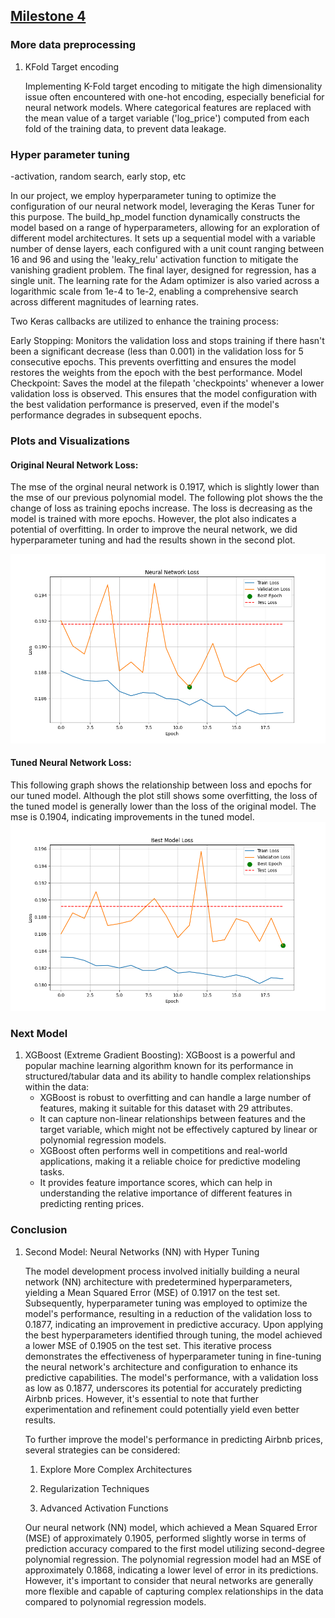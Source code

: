 ## [Milestone 4](Milestone4.ipynb)


### More data preprocessing

1. KFold Target encoding

   Implementing K-Fold target encoding to mitigate the high dimensionality issue often encountered with one-hot encoding, especially beneficial for neural network models. Where categorical features are replaced with the mean value of a target variable ('log_price') computed from each fold of the training data, to prevent data leakage.

### Hyper parameter tuning
-activation, random search, early stop, etc

In our project, we employ hyperparameter tuning to optimize the configuration of our neural network model, leveraging the Keras Tuner for this purpose. The build_hp_model function dynamically constructs the model based on a range of hyperparameters, allowing for an exploration of different model architectures. It sets up a sequential model with a variable number of dense layers, each configured with a unit count ranging between 16 and 96 and using the 'leaky_relu' activation function to mitigate the vanishing gradient problem. The final layer, designed for regression, has a single unit. The learning rate for the Adam optimizer is also varied across a logarithmic scale from 1e-4 to 1e-2, enabling a comprehensive search across different magnitudes of learning rates.

Two Keras callbacks are utilized to enhance the training process:

Early Stopping: Monitors the validation loss and stops training if there hasn't been a significant decrease (less than 0.001) in the validation loss for 5 consecutive epochs. This prevents overfitting and ensures the model restores the weights from the epoch with the best performance.
Model Checkpoint: Saves the model at the filepath 'checkpoints' whenever a lower validation loss is observed. This ensures that the model configuration with the best validation performance is preserved, even if the model's performance degrades in subsequent epochs.


### Plots and Visualizations
#### Original Neural Network Loss: 
The mse of the orginal neural network is 0.1917, which is slightly lower than the mse of our previous polynomial model. 
The following plot shows the the change of loss as training epochs increase. The loss is decreasing as the model is trained with more epochs.
However, the plot also indicates a potential of overfitting. In order to improve the neural network, we did hyperparameter tuning and had the results shown in the second plot. 


![](graphs/Neural%20Network.png) 
#### Tuned Neural Network Loss: 
This following graph shows the relationship between loss and epochs for our tuned model. Although the plot still shows some overfitting, the loss of the tuned model is generally lower than the loss of the original model. The mse is 0.1904, indicating improvements in the tuned model. 
![](graphs/Best%20Model.png)

### Next Model
1.   XGBoost (Extreme Gradient Boosting):
XGBoost is a powerful and popular machine learning algorithm known for its performance in structured/tabular data and its ability to handle complex relationships within the data:
     - XGBoost is robust to overfitting and can handle a large number of features, making it suitable for this dataset with 29 attributes.
     - It can capture non-linear relationships between features and the target variable, which might not be effectively captured by linear or polynomial regression models.
     - XGBoost often performs well in competitions and real-world applications, making it a reliable choice for predictive modeling tasks.
     - It provides feature importance scores, which can help in understanding the relative importance of different features in predicting renting prices.

### Conclusion

1. Second Model: Neural Networks (NN) with Hyper Tuning

   The model development process involved initially building a neural network (NN) architecture with predetermined hyperparameters, yielding a Mean Squared Error (MSE) of 0.1917 on the test set. Subsequently, hyperparameter tuning was employed to optimize the model's performance, resulting in a reduction of the validation loss to 0.1877, indicating an improvement in predictive accuracy. Upon applying the best hyperparameters identified through tuning, the model achieved a lower MSE of 0.1905 on the test set. This iterative process demonstrates the effectiveness of hyperparameter tuning in fine-tuning the neural network's architecture and configuration to enhance its predictive capabilities. The model's performance, with a validation loss as low as 0.1877, underscores its potential for accurately predicting Airbnb prices. However, it's essential to note that further experimentation and refinement could potentially yield even better results. 

   To further improve the model's performance in predicting Airbnb prices, several strategies can be considered:

   1. Explore More Complex Architectures

   2. Regularization Techniques

   3. Advanced Activation Functions

   Our neural network (NN) model, which achieved a Mean Squared Error (MSE) of approximately 0.1905, performed slightly worse in terms of prediction accuracy compared to the first model utilizing second-degree polynomial regression. The polynomial regression model had an MSE of approximately 0.1868, indicating a lower level of error in its predictions. However, it's important to consider that neural networks are generally more flexible and capable of capturing complex relationships in the data compared to polynomial regression models.

   
